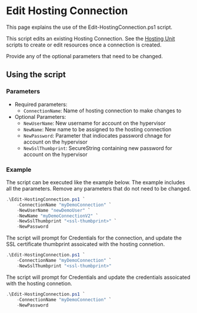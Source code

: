 # Edit Hosting Connection

This page explains the use of the Edit-HostingConnection.ps1 script.

This script edits an existing Hosting Connection. See the [Hosting Unit](../../Hosting%20Unit/) scripts to create or edit resources once a connection is created.

Provide any of the optional parameters that need to be changed.

## Using the script

### Parameters

- Required parameters:
    - `ConnectionName`: Name of hosting connection to make changes to
- Optional Parameters:
    - `NewUserName`:       New username for account on the hypervisor
    - `NewName`:           New name to be assigned to the hosting connection
    - `NewPassword`:       Parameter that indiocates password chnage for account on the hypervisor
    - `NewSslThumbprint`:  SecureString containing new password for account on the hypervisor

### Example
The script can be executed like the example below. The example includes all the parameters. Remove any parameters that do not need to be changed.
```powershell
.\Edit-HostingConnection.ps1 `
    -ConnectionName "myDemoConnection" `
    -NewUserName "newDemoUser" `
    -NewName "myDemoConnectionV2" `
    -NewSslThumbprint "<ssl-thumbprint>" `
    -NewPassword
```

The script will prompt for Credentials for the connection, and update the SSL certificate thumbprint assoicated with the hosting connetion.
```powershell
.\Edit-HostingConnection.ps1 `
    -ConnectionName "myDemoConnection" `
    -NewSslThumbprint "<ssl-thumbprint>"
```

The script will prompt for Credentials and update the credentials assoicated with the hosting connetion.
```powershell
.\Edit-HostingConnection.ps1 `
    -ConnectionName "myDemoConnection" `
    -NewPassword
```
